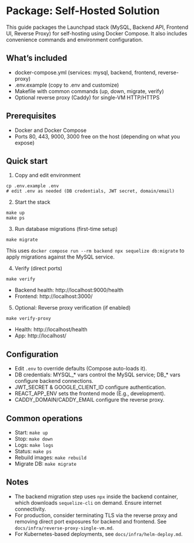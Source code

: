 # Package: Self-Hosted Solution

This guide packages the Launchpad stack (MySQL, Backend API, Frontend UI, Reverse Proxy) for self-hosting using Docker Compose. It also includes convenience commands and environment configuration.

## What’s included
- docker-compose.yml (services: mysql, backend, frontend, reverse-proxy)
- .env.example (copy to .env and customize)
- Makefile with common commands (up, down, migrate, verify)
- Optional reverse proxy (Caddy) for single-VM HTTP/HTTPS

## Prerequisites
- Docker and Docker Compose
- Ports 80, 443, 9000, 3000 free on the host (depending on what you expose)

## Quick start
1) Copy and edit environment
```
cp .env.example .env
# edit .env as needed (DB credentials, JWT secret, domain/email)
```

2) Start the stack
```
make up
make ps
```

3) Run database migrations (first-time setup)
```
make migrate
```
This uses `docker compose run --rm backend npx sequelize db:migrate` to apply migrations against the MySQL service.

4) Verify (direct ports)
```
make verify
```
- Backend health: http://localhost:9000/health
- Frontend: http://localhost:3000/

5) Optional: Reverse proxy verification (if enabled)
```
make verify-proxy
```
- Health: http://localhost/health
- App: http://localhost/

## Configuration
- Edit `.env` to override defaults (Compose auto-loads it).
- DB credentials: MYSQL_* vars control the MySQL service; DB_* vars configure backend connections.
- JWT_SECRET & GOOGLE_CLIENT_ID configure authentication.
- REACT_APP_ENV sets the frontend mode (E.g., development).
- CADDY_DOMAIN/CADDY_EMAIL configure the reverse proxy.

## Common operations
- Start: `make up`
- Stop: `make down`
- Logs: `make logs`
- Status: `make ps`
- Rebuild images: `make rebuild`
- Migrate DB: `make migrate`

## Notes
- The backend migration step uses `npx` inside the backend container, which downloads `sequelize-cli` on demand. Ensure internet connectivity.
- For production, consider terminating TLS via the reverse proxy and removing direct port exposures for backend and frontend. See `docs/infra/reverse-proxy-single-vm.md`.
- For Kubernetes-based deployments, see `docs/infra/helm-deploy.md`.


